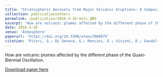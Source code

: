 ```yaml
---
title: "Stratospheric Aerosols from Major Volcanic Eruptions: A Composition-Climate Model Study of the Aerosol Cloud Dispersal and e-folding Time"
collection: publicationsothers
permalink: /publication/2016-5-26-Volc_QBO
excerpt: 'How are volcanic plumes affected by the different phase of the Quasi-Biennial Oscillation.'
date: 2016-5-26
venue: 'Atmosphere'
paperurl: 'https://doi.org/10.3390/atmos7060075'
citation: 'Pitari, G.; Di Genova, G.; Mancini, E.; Visioni, D.; Gandolfi, I.; Cionni, I. &quot;Stratospheric Aerosols from Major Volcanic Eruptions: A Composition-Climate Model Study of the Aerosol Cloud Dispersal and e-folding Time&quot;. Atmosphere 2016, 7, 75.'
---
```


How are volcanic plumes affected by the different phase of the Quasi-Biennial Oscillation.

[Download paper here](https://doi.org/10.3390/atmos7060075)
